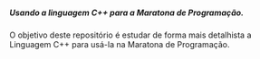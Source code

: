 ##### Usando a linguagem C++ para a Maratona de Programação.
O objetivo deste repositório é estudar de forma mais detalhista a Linguagem C++ para usá-la na Maratona de Programação.
